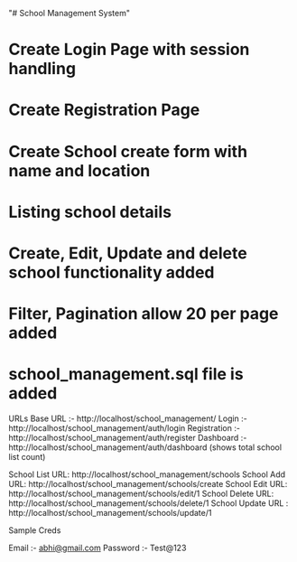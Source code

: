 "# School Management System"

# Create Login Page with session handling
# Create Registration Page
# Create School create form with name and location
# Listing school details
# Create, Edit, Update and delete school functionality added
# Filter, Pagination allow 20 per page added
# school_management.sql file is added

URLs
Base URL :- http://localhost/school_management/
Login :- http://localhost/school_management/auth/login
Registration :- http://localhost/school_management/auth/register
Dashboard :- http://localhost/school_management/auth/dashboard (shows total school list count)

School List URL: http://localhost/school_management/schools
School Add URL: http://localhost/school_management/schools/create
School Edit URL: http://localhost/school_management/schools/edit/1
School Delete URL: http://localhost/school_management/schools/delete/1
School Update URL : http://localhost/school_management/schools/update/1


Sample Creds

Email :- abhi@gmail.com
Password :- Test@123
